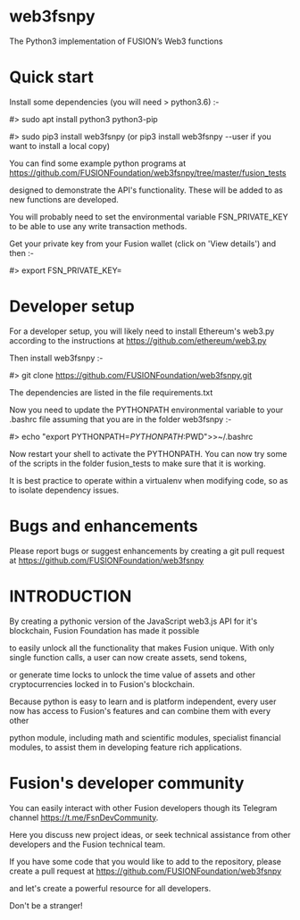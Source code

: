 # web3fsnpy

The Python3 implementation of FUSION’s Web3 functions


# Quick start

Install some dependencies (you will need > python3.6) :-

#> sudo apt install python3 python3-pip

#> sudo pip3 install web3fsnpy  (or pip3 install web3fsnpy --user if you want to install a local copy)

You can find some example python programs at https://github.com/FUSIONFoundation/web3fsnpy/tree/master/fusion_tests 

designed to demonstrate the API's functionality. These will be added to as new functions are developed.

You will probably need to set the environmental variable FSN_PRIVATE_KEY to be able to use any write transaction methods. 

Get your private key from your Fusion wallet (click on 'View details') and then :-

#> export FSN_PRIVATE_KEY=<put your number here>



# Developer setup

For a developer setup, you will likely need to install Ethereum's web3.py according to the instructions at https://github.com/ethereum/web3.py

Then install web3fsnpy :-

#> git clone https://github.com/FUSIONFoundation/web3fsnpy.git

The dependencies are listed in the file requirements.txt


Now you need to update the PYTHONPATH environmental variable to your .bashrc file assuming that you are in the folder web3fsnpy :-

#> echo "export PYTHONPATH=$PYTHONPATH:$PWD">>~/.bashrc

Now restart your shell to activate the PYTHONPATH. You can now try some of the scripts in the folder fusion_tests to make sure that it is working.

It is best practice to operate within a virtualenv when modifying code, so as to isolate dependency issues.


# Bugs and enhancements

Please report bugs or suggest enhancements by creating a git pull request at https://github.com/FUSIONFoundation/web3fsnpy



# INTRODUCTION


By creating a pythonic version of the JavaScript web3.js API for it's blockchain, Fusion Foundation has made it possible

to easily unlock all the functionality that makes Fusion unique. With only single function calls, a user can now create assets, send tokens, 

or generate time locks to unlock the time value of assets and other cryptocurrencies locked in to Fusion's blockchain.


Because python is easy to learn and is platform independent, every user now has access to Fusion's features and can combine them with every other

python module, including math and scientific modules, specialist financial modules, to assist them in developing feature rich applications. 


# Fusion's developer community

You can easily interact with other Fusion developers though its Telegram channel https://t.me/FsnDevCommunity.

Here you discuss new project ideas, or seek technical assistance from other developers and the Fusion technical team.

If you have some code that you would like to add to the repository, please create a pull request at https://github.com/FUSIONFoundation/web3fsnpy 

and let's create a powerful resource for all developers.

Don't be a stranger!



